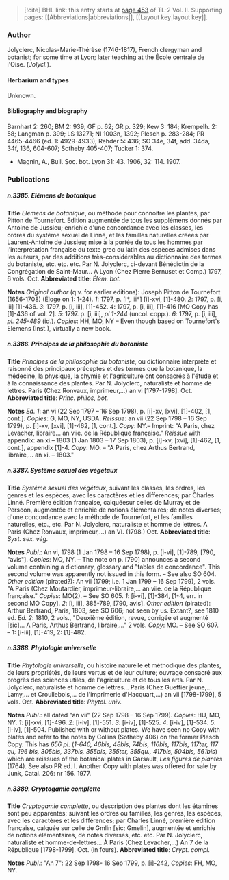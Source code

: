 > [!cite] BHL link: this entry starts at [page 453](https://www.biodiversitylibrary.org/item/103253#page/479/mode/1up) of TL-2 Vol. II.
> Supporting pages: [[Abbreviations|abbreviations]], [[Layout key|layout key]].

### Author

Jolyclerc, Nicolas-Marie-Thérèse (1746-1817), French clergyman and botanist; for some time at Lyon; later teaching at the École centrale de l'Oise. (*Jolycl.*).

#### Herbarium and types

Unknown.

#### Bibliography and biography

Barnhart 2: 260; BM 2: 939; GF p. 62; GR p. 329; Kew 3: 184; Krempelh. 2: 58; Langman p. 399; LS 13271; NI 1003n, 1392; Plesch p. 283-284; PR 4465-4466 (ed. 1: 4929-4933); Rehder 5: 436; SO 34e, 34f, add. 34da, 34f, 136, 604-607; Sotheby 405-407; Tucker 1: 374.
- Magnin, A., Bull. Soc. bot. Lyon 31: 43. 1906, 32: 114. 1907.

### Publications

##### n.3385. Elémens de botanique

**Title**
*Elémens de botanique*, ou méthode pour connoitre les plantes, par Pitton de Tournefort. Edition augmentée de tous les supplémens donnés par Antoine de Jussieu; enrichie d'une concordance avec les classes, les ordres du systême sexuel de Linné, et les familles naturelles créees par Laurent-Antoine de Jussieu; mise à la portée de tous les hommes par l'interprétation française du texte grec ou latin des espèces admises dans les auteurs, par des additions très-considérables au dictionnaire des termes du botaniste, etc. etc. etc. Par N. Jolyclerc, ci-devant Bénédictin de la Congrégation de Saint-Maur... A Lyon (Chez Pierre Bernuset et Comp.) 1797, 6 vols. Oct.
**Abbreviated title**: *Élém. bot.*

**Notes**
*Original author* (q.v. for earlier editions): Joseph Pitton de Tournefort (1656-1708) (Éloge on 1: 1-24).
*1*: 1797, p. \[i\*, iii\*\] \[i\]-xvi, \[1\]-480.
*2*: 1797, p. \[i, iii\] \[1\]-436.
*3*: 1797, p. \[i, iii\], \[1\]-452.
*4*: 1797, p. \[i, iii\], \[1\]-416 \[MO Copy has \[1\]-436 of vol. 2\].
*5*: 1797. p. \[i, iii\], *pl 1-244* (uncol. copp.).
*6*: 1797, p. \[i, iii\], *pl. 245-489* (id.).
*Copies*: HH, MO, NY – Even though based on Tournefort's Elémens (Inst.), virtually a new book.

##### n.3386. Principes de la philosophie du botaniste

**Title**
*Principes de la philosophie du botaniste*, ou dictionnaire interprète et raisonné des principaux préceptes et des termes que la botanique, la médecine, la physique, la chymie et l'agriculture ont consacrés à l'étude et à la connaissance des plantes. Par N. Jolyclerc, naturaliste et homme de lettres. Paris (Chez Ronvaux, imprimeur,...) an vi \[1797-1798\]. Oct.
**Abbreviated title**: *Princ. philos, bot.*

**Notes**
*Ed. 1*: an vi (22 Sep 1797 – 16 Sep 1798), p. \[i\]-xv, \[xvi\], \[1\]-402, \[1, cont.\]. *Copies*: G, MO, NY, USDA.
*Reissue*: an vii (22 Sep 1798 – 16 Sep 1799), p. \[i\]-xv, \[xvi\], \[1\]-462, \[1, cont.\]. *Copy*: NY.– Imprint: "A Paris, chez Levacher, libraire... an viie. de la République française."
*Reissue* with appendix: an xi.– 1803 (1 Jan 1803 – 17 Sep 1803), p. \[i\]-xv, \[xvi\], \[1\]-462, \[1, cont.\], appendix \[1\]-4. *Copy*: MO. – "A Paris, chez Arthus Bertrand, libraire,... an xi. – 1803."

##### n.3387. Systême sexuel des végétaux

**Title**
*Systême sexuel des végétaux*, suivant les classes, les ordres, les genres et les espèces, avec les caractères et les differences; par Charles Linné. Première édition française, calquéesur celles de Murray et de Persoon, augmentée et enrichie de notions élémentaires; de notes diverses; d'une concordance avec la méthode de Tournefort, et les familles naturelles, etc., etc. Par N. Jolyclerc, naturaliste et homme de lettres. A Paris (Chez Ronvaux, imprimeur,...) an VI. (1798.) Oct.
**Abbreviated title**: *Syst. sex. vég.*

**Notes**
*Publ*.: An vi, 1798 (1 Jan 1798 – 16 Sep 1798), p. \[i-vi\], \[1\]-789, \[790, "avis"\]. *Copies*: MO, NY. – The note on p. \[790\] announces a second volume containing a dictionary, glossary and "tables de concordance". This second volume was apparently not issued in this form. – See also SO 604.
*Other edition* (pirated?): An vii (1799; i.e. 1 Jan 1799 – 16 Sep 1799), 2 vols. "A Paris (Chez Moutardier, imprimeur-libraire,... an viie. de la République française." *Copies*: MO(2). – See SO 605.
*1*: \[i-vi\], \[1\]-384, \[1-4, err. in second MO Copy\].
*2*: \[i, iii\], 385-789, \[790, avis\].
*Other edition* (pirated): Arthur Bertrand, Paris, 1803, see SO 606; not seen by us. Extant?, see 1810 ed.
*Ed. 2*: 1810, 2 vols., "Deuxième édition, revue, corrigée et augmenté \[sic\]... A Paris, Arthus Bertrand, libraire,..." 2 vols. *Copy*: MO. – See SO 607. – 1: \[i-iii\], \[1\]-419, 2: \[1\]-482.

##### n.3388. Phytologie universelle

**Title**
*Phytologie universelle*, ou histoire naturelle et méthodique des plantes, de leurs propriétés, de leurs vertus et de leur culture; ouvrage consacré aux progrès des sciences utiles, de l'agriculture et de tous les arts. Par N. Jolyclerc, naturaliste et homme de lettres... Paris (Chez Gueffier jeune,... Lamy,... et Croullebois,... de l'imprimerie d'Hacquart,...) an vii \[1798-1799\], 5 vols. Oct.
**Abbreviated title**: *Phytol. univ.*

**Notes**
*Publ*.: all dated "an vii" (22 Sep 1798 – 16 Sep 1799). *Copies*: HU, MO, NY.
*1*: \[i\]-xvi, \[1\]-496.
*2*: \[i-iv\], \[1\]-551.
*3*: \[i-iv\], \[1\]-525.
*4*: \[i-iv\], \[1\]-534.
*5*: \[i-iv\], \[1\]-504.
Published with or without plates. We have seen no Copy with plates and refer to the notes by Collins (Sotheby 406) on the former Plesch Copy. This has *656 pl*. (*1-640, 46bis, 48bis, 74bis, 116bis, 117bis, 117ter, 117 qu, 196 bis, 305bis, 337bis, 355bis, 355ter, 355qu., 417bis, 504bis, 561bis*) which are reissues of the botanical plates in Garsault, *Les figures de plantes* (1764). See also PR ed. I. Another Copy with plates was offered for sale by Junk, Catal. 206: nr 156. 1977.

##### n.3389. Cryptogamie complette

**Title**
*Cryptogamie complette*, ou description des plantes dont les étamines sont peu apparentes; suivant les ordres ou familles, les genres, les espèces, avec les caractères et les différences; par Charles Linné, première édition française, calquée sur celle de Gmlin \[sic; Gmelin\], augmentée et enrichie de notions élémentaires, de notes diverses, etc. etc. Par N. Jolyclerc, naturaliste et homme-de-lettres... À Paris (Chez Levacher,...) An 7 de la République \[1798-1799\]. Oct. (in fours).
**Abbreviated title**: *Crypt. compl.*

**Notes**
*Publ*.: "An 7": 22 Sep 1798- 16 Sep 1799, p. \[i\]-242, *Copies*: FH, MO, NY.

